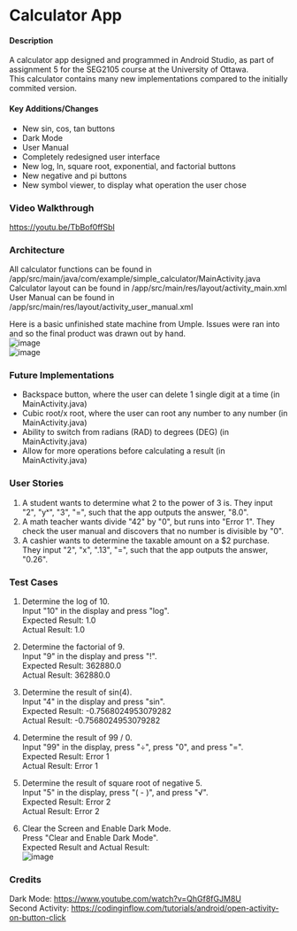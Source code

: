 # Calculator App

#### Description
A calculator app designed and programmed in Android Studio, as part of assignment 5 for the SEG2105 course at the University of Ottawa.  
This calculator contains many new implementations compared to the initially commited version.

#### Key Additions/Changes
- New sin, cos, tan buttons
- Dark Mode
- User Manual
- Completely redesigned user interface
- New log, ln, square root, exponential, and factorial buttons
- New negative and pi buttons
- New symbol viewer, to display what operation the user chose

### Video Walkthrough
https://youtu.be/TbBof0ffSbI

### Architecture
All calculator functions can be found in /app/src/main/java/com/example/simple_calculator/MainActivity.java  
Calculator layout can be found in /app/src/main/res/layout/activity_main.xml  
User Manual can be found in /app/src/main/res/layout/activity_user_manual.xml  

Here is a basic unfinished state machine from Umple. Issues were ran into and so the final product was drawn out by hand.  
![image](https://user-images.githubusercontent.com/60322211/88244459-f30f9480-cc61-11ea-8467-b629819d4a05.png)  
![image](https://user-images.githubusercontent.com/60322211/88244358-92805780-cc61-11ea-94c7-04eafdd6d638.png)  

### Future Implementations
- Backspace button, where the user can delete 1 single digit at a time (in MainActivity.java)  
- Cubic root/x root, where the user can root any number to any number (in MainActivity.java)  
- Ability to switch from radians (RAD) to degrees (DEG) (in MainActivity.java)  
- Allow for more operations before calculating a result (in MainActivity.java)  

### User Stories
1. A student wants to determine what 2 to the power of 3 is. They input "2", "yˣ", "3", "=", such that the app outputs the answer, "8.0".  
2. A math teacher wants divide "42" by "0", but runs into "Error 1". They check the user manual and discovers that no number is divisible by "0".  
3. A cashier wants to determine the taxable amount on a $2 purchase. They input "2", "x", ".13", "=", such that the app outputs the answer, "0.26".  

### Test Cases

1. Determine the log of 10.  
Input "10" in the display and press "log".  
Expected Result: 1.0  
Actual Result: 1.0

2. Determine the factorial of 9.  
Input "9" in the display and press "!".  
Expected Result: 362880.0  
Actual Result: 362880.0

3. Determine the result of sin(4).  
Input "4" in the display and press "sin".  
Expected Result: -0.7568024953079282  
Actual Result: -0.7568024953079282

4. Determine the result of 99 / 0.  
Input "99" in the display, press "÷", press "0", and press "=".  
Expected Result: Error 1  
Actual Result: Error 1  

5. Determine the result of square root of negative 5.  
Input "5" in the display, press "( - )", and press "√".  
Expected Result: Error 2  
Actual Result: Error 2  

6. Clear the Screen and Enable Dark Mode.  
Press "Clear and Enable Dark Mode".  
Expected Result and Actual Result:  
![image](https://user-images.githubusercontent.com/60322211/88239628-ecc5ec00-cc52-11ea-9a1d-e12ece1b180b.png)

### Credits
Dark Mode: https://www.youtube.com/watch?v=QhGf8fGJM8U  
Second Activity: https://codinginflow.com/tutorials/android/open-activity-on-button-click  
